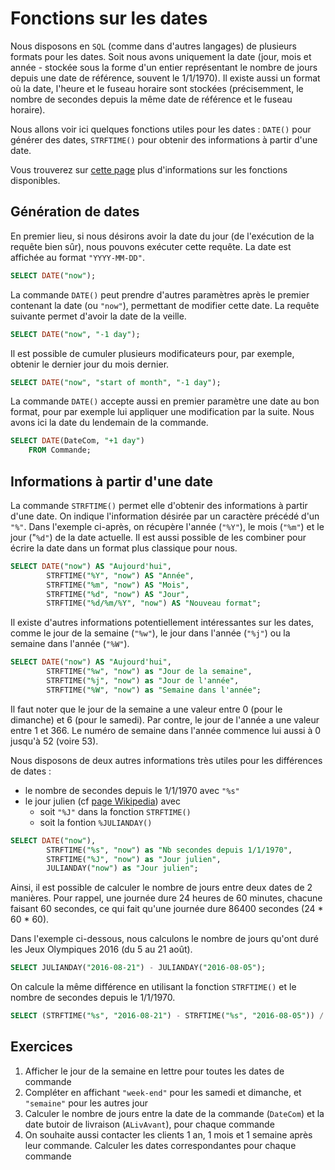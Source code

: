 # Fonctions sur les dates

Nous disposons en `SQL` (comme dans d'autres langages) de plusieurs formats pour les dates. Soit nous avons uniquement la date (jour, mois et année - stockée sous la forme d'un entier représentant le nombre de jours depuis une date de référence, souvent le 1/1/1970). Il existe aussi un format où la date, l'heure et le fuseau horaire sont stockées (précisemment, le nombre de secondes depuis la même date de référence et le fuseau horaire). 

Nous allons voir ici quelques fonctions utiles pour les dates : `DATE()` pour générer des dates, `STRFTIME()` pour obtenir des informations à partir d'une date.

Vous trouverez sur [cette page](https://sqlite.org/lang_datefunc.html) plus d'informations sur les fonctions disponibles.

## Génération de dates

En premier lieu, si nous désirons avoir la date du jour (de l'exécution de la requête bien sûr), nous pouvons exécuter cette requête. La date est affichée au format `"YYYY-MM-DD"`.

```sql
SELECT DATE("now");
```

La commande `DATE()` peut prendre d'autres paramètres après le premier contenant la date (ou `"now"`), permettant de modifier cette date. La requête suivante permet d'avoir la date de la veille.

```sql
SELECT DATE("now", "-1 day");
```

Il est possible de cumuler plusieurs modificateurs pour, par exemple, obtenir le dernier jour du mois dernier.

```sql
SELECT DATE("now", "start of month", "-1 day");
```

La commande `DATE()` accepte aussi en premier paramètre une date au bon format, pour par exemple lui appliquer une modification par la suite. Nous avons ici la date du lendemain de la commande.

```sql
SELECT DATE(DateCom, "+1 day") 
    FROM Commande;
```

## Informations à partir d'une date

La commande `STRFTIME()` permet elle d'obtenir des informations à partir d'une date. On indique l'information désirée par un caractère précédé d'un `"%"`. Dans l'exemple ci-après, on récupère l'année (`"%Y"`), le mois (`"%m"`) et le jour ("`%d"`) de la date actuelle. Il est aussi possible de les combiner pour écrire la date dans un format plus classique pour nous.

```sql
SELECT DATE("now") AS "Aujourd'hui",
		STRFTIME("%Y", "now") AS "Année",
		STRFTIME("%m", "now") AS "Mois",
		STRFTIME("%d", "now") AS "Jour",
		STRFTIME("%d/%m/%Y", "now") AS "Nouveau format";
```

Il existe d'autres informations potentiellement intéressantes sur les dates, comme le jour de la semaine (`"%w"`), le jour dans l'année (`"%j"`) ou la semaine dans l'année (`"%W"`).

```sql
SELECT DATE("now") AS "Aujourd'hui",
		STRFTIME("%w", "now") as "Jour de la semaine",
		STRFTIME("%j", "now") as "Jour de l'année",
		STRFTIME("%W", "now") as "Semaine dans l'année";
```

Il faut noter que le jour de la semaine a une valeur entre 0 (pour le dimanche) et 6 (pour le samedi). Par contre, le jour de l'année a une valeur entre 1 et 366. Le numéro de semaine dans l'année commence lui aussi à 0 jusqu'à 52 (voire 53).

Nous disposons de deux autres informations très utiles pour les différences de dates :

- le nombre de secondes depuis le 1/1/1970 avec `"%s"`
- le jour julien (cf [page Wikipedia](https://fr.wikipedia.org/wiki/Jour_julien)) avec 
	- soit `"%J"` dans la fonction `STRFTIME()`
	- soit la fontion `%JULIANDAY()`

```sql
SELECT DATE("now"),
		STRFTIME("%s", "now") as "Nb secondes depuis 1/1/1970",
		STRFTIME("%J", "now") as "Jour julien",
		JULIANDAY("now") as "Jour julien";
```

Ainsi, il est possible de calculer le nombre de jours entre deux dates de 2 manières. Pour rappel, une journée dure 24 heures de 60 minutes, chacune faisant 60 secondes, ce qui fait qu'une journée dure 86400 secondes (24 * 60 * 60).

Dans l'exemple ci-dessous, nous calculons le nombre de jours qu'ont duré les Jeux Olympiques 2016 (du 5 au 21 août).

```sql
SELECT JULIANDAY("2016-08-21") - JULIANDAY("2016-08-05");
```

On calcule la même différence en utilisant la fonction `STRFTIME()` et le nombre de secondes depuis le 1/1/1970.

```sql
SELECT (STRFTIME("%s", "2016-08-21") - STRFTIME("%s", "2016-08-05")) / 86400;
```

## Exercices

1. Afficher le jour de la semaine en lettre pour toutes les dates de commande
2. Compléter en affichant `"week-end"` pour les samedi et dimanche, et `"semaine"` pour les autres jour
3. Calculer le nombre de jours entre la date de la commande (`DateCom`) et la date butoir de livraison (`ALivAvant`), pour chaque commande
4. On souhaite aussi contacter les clients 1 an, 1 mois et 1 semaine après leur commande. Calculer les dates correspondantes pour chaque commande
